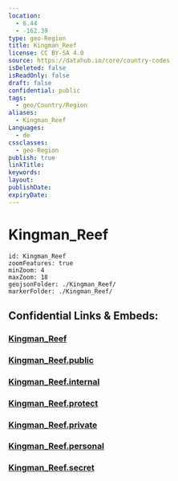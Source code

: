 ```yaml
---
location:
  - 6.44
  - -162.39
type: geo-Region
title: Kingman_Reef
license: CC BY-SA 4.0
source: https://datahub.io/core/country-codes
isDeleted: false
isReadOnly: false
draft: false
confidential: public
tags:
  - geo/Country/Region
aliases:
  - Kingman_Reef
Languages:
  - de
cssclasses:
  - geo-Region
publish: true
linkTitle:
keywords:
layout:
publishDate:
expiryDate:
---
```


# Kingman_Reef

```leaflet
id: Kingman_Reef
zoomFeatures: true 
minZoom: 4 
maxZoom: 18
geojsonFolder: ./Kingman_Reef/
markerFolder: ./Kingman_Reef/
```


## Confidential Links & Embeds: 

### [Kingman_Reef](/_Standards/Earth/Continent/America~North/USA/USA~Islands/Counties/Kingman_Reef.md) 

### [Kingman_Reef.public](/_public/Earth/Continent/America~North/USA/USA~Islands/Counties/Kingman_Reef.public.md) 

### [Kingman_Reef.internal](/_internal/Earth/Continent/America~North/USA/USA~Islands/Counties/Kingman_Reef.internal.md) 

### [Kingman_Reef.protect](/_protect/Earth/Continent/America~North/USA/USA~Islands/Counties/Kingman_Reef.protect.md) 

### [Kingman_Reef.private](/_private/Earth/Continent/America~North/USA/USA~Islands/Counties/Kingman_Reef.private.md) 

### [Kingman_Reef.personal](/_personal/Earth/Continent/America~North/USA/USA~Islands/Counties/Kingman_Reef.personal.md) 

### [Kingman_Reef.secret](/_secret/Earth/Continent/America~North/USA/USA~Islands/Counties/Kingman_Reef.secret.md)

